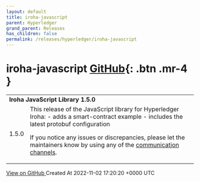 ```yaml
---
layout: default
title: iroha-javascript
parent: Hyperledger
grand_parent: Releases
has_children: false
permalink: /releases/hyperledger/iroha-javascript
---
```


# iroha-javascript <span class="fs-3 right-align">[GitHub](https://github.com/hyperledger/iroha-javascript){: .btn .mr-4 }</span>


<div>
    <table>
        <tr>
            <td colspan="2">
                <b>
                    Iroha JavaScript Library 1.5.0
                </b>
            </td>
        </tr>
        <tr>
            <td>
                <span class="chip">
                    1.5.0
                </span>
            </td>
            <td>
                This release of the JavaScript library for Hyperledger Iroha:
- adds a smart-contract example
- includes the latest protobuf configuration

If you notice any issues or discrepancies, please let the maintainers know by using any of the [communication channels](https://github.com/hyperledger/iroha#need-help).
            </td>
        </tr>
    </table>
    <a href="https://github.com/hyperledger/iroha-javascript/releases/tag/1.5.0" class=".btn">
        View on GitHub
    </a>
    <span class="right-align">
        Created At 2022-11-02 17:20:20 +0000 UTC
    </span>
</div>

